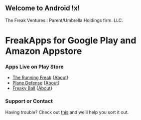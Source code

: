 ## Welcome to Android !x!
The Freak Ventures : Parent/Umbrella Holdings firm. LLC.

# FreakApps for Google Play and Amazon Appstore

### Apps Live on Play Store
- [The Running Freak](https://play.google.com/store/apps/details?id=com.thefreakapps.therunningfreak) {[About](https://freakappsandroid.github.io/RunningFreak/)} 
- [Plane Defense](https://play.google.com/store/apps/details?id=com.thefreakapps.planedefence)  {[About](https://freakappsandroid.github.io/PlaneDefense/)} 
- [Freaky Ball](https://play.google.com/store/apps/details?id=com.thefreakapps.planedefence)  {[About](https://freakappsandroid.github.io/Freaky-Ball/)} 

### Support or Contact

Having trouble? Check out [this](http://github.com/FreakApps) and we’ll help you sort it out.

